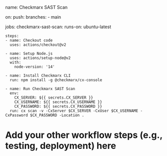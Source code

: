 name: Checkmarx SAST Scan

on:
  push:
    branches:
      - main

jobs:
  checkmarx-sast-scan:
    runs-on: ubuntu-latest
    
    steps:
    - name: Checkout code
      uses: actions/checkout@v2

    - name: Setup Node.js
      uses: actions/setup-node@v2
      with:
        node-version: '14'

    - name: Install Checkmarx CLI
      run: npm install -g @checkmarx/cx-console

    - name: Run Checkmarx SAST Scan
      env:
        CX_SERVER: ${{ secrets.CX_SERVER }}
        CX_USERNAME: ${{ secrets.CX_USERNAME }}
        CX_PASSWORD: ${{ secrets.CX_PASSWORD }}
      run: cx scan -v -CxServer $CX_SERVER -CxUser $CX_USERNAME -CxPassword $CX_PASSWORD -Location .

# Add your other workflow steps (e.g., testing, deployment) here
